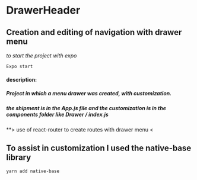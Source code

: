 # DrawerHeader

## **Creation and editing of navigation with drawer menu**

*to start the project with expo*
~~~Node.js
Expo start
~~~ 

#### **description:**

##### Project in which a menu drawer was created, with customization.
##### the shipment is in the App.js file and the customization is in the components folder like Drawer / index.js

**> use of react-router to create routes with drawer menu <

## To assist in customization I used the native-base library

``` yarn add native-base ```

